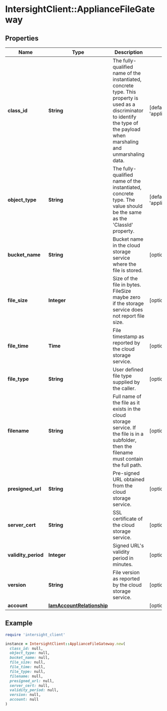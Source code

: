 # IntersightClient::ApplianceFileGateway

## Properties

| Name | Type | Description | Notes |
| ---- | ---- | ----------- | ----- |
| **class_id** | **String** | The fully-qualified name of the instantiated, concrete type. This property is used as a discriminator to identify the type of the payload when marshaling and unmarshaling data. | [default to &#39;appliance.FileGateway&#39;] |
| **object_type** | **String** | The fully-qualified name of the instantiated, concrete type. The value should be the same as the &#39;ClassId&#39; property. | [default to &#39;appliance.FileGateway&#39;] |
| **bucket_name** | **String** | Bucket name in the cloud storage service where the file is stored. | [optional][readonly] |
| **file_size** | **Integer** | Size of the file in bytes. FileSize maybe zero if the storage service does not report file size. | [optional][readonly] |
| **file_time** | **Time** | File timestamp as reported by the cloud storage service. | [optional][readonly] |
| **file_type** | **String** | User defined file type supplied by the caller. | [optional][readonly] |
| **filename** | **String** | Full name of the file as it exists in the cloud storage service. If the file is in a subfolder, then the filename must contain the full path. | [optional][readonly] |
| **presigned_url** | **String** | Pre-signed URL obtained from the cloud storage service. | [optional][readonly] |
| **server_cert** | **String** | SSL certificate of the cloud storage service. | [optional][readonly] |
| **validity_period** | **Integer** | Signed URL&#39;s validity period in minutes. | [optional][readonly] |
| **version** | **String** | File version as reported by the cloud storage service. | [optional][readonly] |
| **account** | [**IamAccountRelationship**](IamAccountRelationship.md) |  | [optional] |

## Example

```ruby
require 'intersight_client'

instance = IntersightClient::ApplianceFileGateway.new(
  class_id: null,
  object_type: null,
  bucket_name: null,
  file_size: null,
  file_time: null,
  file_type: null,
  filename: null,
  presigned_url: null,
  server_cert: null,
  validity_period: null,
  version: null,
  account: null
)
```

